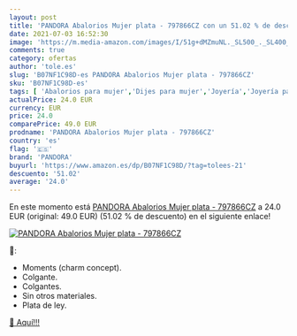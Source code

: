 ```yaml
---
layout: post
title: 'PANDORA Abalorios Mujer plata - 797866CZ con un 51.02 % de descuento'
date: 2021-07-03 16:52:30
image: 'https://m.media-amazon.com/images/I/51g+dMZmuNL._SL500_._SL400_.jpg'
comments: true
category: ofertas
author: 'tole.es'
slug: 'B07NF1C98D-es PANDORA Abalorios Mujer plata - 797866CZ'
sku: 'B07NF1C98D-es'
tags: [ 'Abalorios para mujer','Dijes para mujer','Joyería','Joyería para mujer','pandora', ]
actualPrice: 24.0 EUR
currency: EUR
price: 24.0
comparePrice: 49.0 EUR
prodname: 'PANDORA Abalorios Mujer plata - 797866CZ'
country: 'es'
flag: '🇪🇸'
brand: 'PANDORA'
buyurl: 'https://www.amazon.es/dp/B07NF1C98D/?tag=tolees-21'
descuento: '51.02'
average: '24.0'
---
```


En este momento está [PANDORA Abalorios Mujer plata - 797866CZ](https://www.amazon.es/dp/B07NF1C98D/?tag=tolees-21) a 24.0 EUR (original: 49.0 EUR) (51.02 %  de descuento) en el siguiente enlace!

[![PANDORA Abalorios Mujer plata - 797866CZ](https://m.media-amazon.com/images/I/51g+dMZmuNL._SL500_._SL400_.jpg)](https://www.amazon.es/dp/B07NF1C98D/?tag=tolees-21)

🔎:

- Moments (charm concept).
- Colgante.
- Colgantes.
- Sin otros materiales.
- Plata de ley.

[🛒 Aquí!!!](https://www.amazon.es/dp/B07NF1C98D/?tag=tolees-21)
